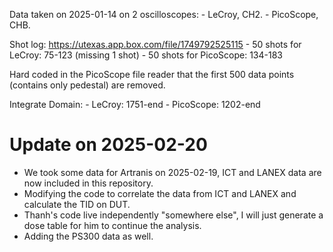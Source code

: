 
Data taken on 2025-01-14 on 2 oscilloscopes:
    - LeCroy, CH2.
    - PicoScope, CHB.

Shot log: https://utexas.app.box.com/file/1749792525115
    - 50 shots for LeCroy: 75-123 (missing 1 shot)
    - 50 shots for PicoScope: 134-183

Hard coded in the PicoScope file reader that the first 500 data points (contains only pedestal) are removed.

Integrate Domain:
    - LeCroy: 1751-end
    - PicoScope: 1202-end



# Update on 2025-02-20
- We took some data for Artranis on 2025-02-19, ICT and LANEX data are now included in this repository.
- Modifying the code to correlate the data from ICT and LANEX and calculate the TID on DUT.
- Thanh's code live independently "somewhere else", I will just generate a dose table for him to continue the analysis.
- Adding the PS300 data as well.